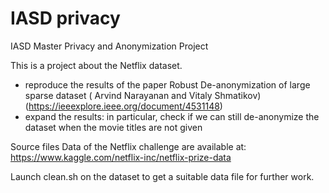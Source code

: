 # IASD privacy
IASD Master Privacy and Anonymization Project

This is a project about the Netflix dataset.

- reproduce the results of the paper Robust De-anonymization of large sparse dataset ( Arvind Narayanan and Vitaly Shmatikov)(https://ieeexplore.ieee.org/document/4531148)
- expand the results: in particular, check if we can still de-anonymize the dataset when the movie titles are not given


Source files
Data of the Netflix challenge are available at:
https://www.kaggle.com/netflix-inc/netflix-prize-data

Launch clean.sh on the dataset to get a suitable data file for further work.

